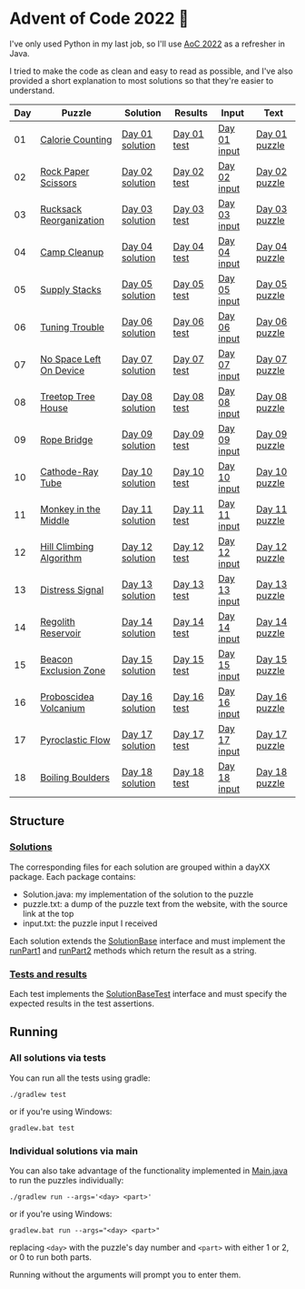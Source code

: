 # Advent of Code 2022 :christmas_tree:

I've only used Python in my last job, so I'll use [AoC 2022](http://adventofcode.com/2022) as a refresher in Java.

I tried to make the code as clean and easy to read as possible, and I've also provided a short explanation to most solutions so that they're easier to understand.

| Day | Puzzle                                                          | Solution                                                                   | Results                                                                    | Input                                                               | Text                                                                  |
|-----|-----------------------------------------------------------------|----------------------------------------------------------------------------|----------------------------------------------------------------------------|---------------------------------------------------------------------|-----------------------------------------------------------------------|
| 01  | [Calorie Counting](https://adventofcode.com/2022/day/1)         | [Day 01 solution](/src/main/java/com/shnako/solutions/day01/Solution.java) | [Day 01 test](/src/test/java/com/shnako/solutions/day01/SolutionTest.java) | [Day 01 input](/src/main/java/com/shnako/solutions/day01/input.txt) | [Day 01 puzzle](/src/main/java/com/shnako/solutions/day01/puzzle.txt) |
| 02  | [Rock Paper Scissors](https://adventofcode.com/2022/day/2)      | [Day 02 solution](/src/main/java/com/shnako/solutions/day02/Solution.java) | [Day 02 test](/src/test/java/com/shnako/solutions/day02/SolutionTest.java) | [Day 02 input](/src/main/java/com/shnako/solutions/day02/input.txt) | [Day 02 puzzle](/src/main/java/com/shnako/solutions/day02/puzzle.txt) |
| 03  | [Rucksack Reorganization](https://adventofcode.com/2022/day/3)  | [Day 03 solution](/src/main/java/com/shnako/solutions/day03/Solution.java) | [Day 03 test](/src/test/java/com/shnako/solutions/day03/SolutionTest.java) | [Day 03 input](/src/main/java/com/shnako/solutions/day03/input.txt) | [Day 03 puzzle](/src/main/java/com/shnako/solutions/day03/puzzle.txt) |
| 04  | [Camp Cleanup](https://adventofcode.com/2022/day/4)             | [Day 04 solution](/src/main/java/com/shnako/solutions/day04/Solution.java) | [Day 04 test](/src/test/java/com/shnako/solutions/day04/SolutionTest.java) | [Day 04 input](/src/main/java/com/shnako/solutions/day04/input.txt) | [Day 04 puzzle](/src/main/java/com/shnako/solutions/day04/puzzle.txt) |
| 05  | [Supply Stacks](https://adventofcode.com/2022/day/5)            | [Day 05 solution](/src/main/java/com/shnako/solutions/day05/Solution.java) | [Day 05 test](/src/test/java/com/shnako/solutions/day05/SolutionTest.java) | [Day 05 input](/src/main/java/com/shnako/solutions/day05/input.txt) | [Day 05 puzzle](/src/main/java/com/shnako/solutions/day05/puzzle.txt) |
| 06  | [Tuning Trouble](https://adventofcode.com/2022/day/6)           | [Day 06 solution](/src/main/java/com/shnako/solutions/day06/Solution.java) | [Day 06 test](/src/test/java/com/shnako/solutions/day06/SolutionTest.java) | [Day 06 input](/src/main/java/com/shnako/solutions/day06/input.txt) | [Day 06 puzzle](/src/main/java/com/shnako/solutions/day06/puzzle.txt) |
| 07  | [No Space Left On Device](https://adventofcode.com/2022/day/7)  | [Day 07 solution](/src/main/java/com/shnako/solutions/day07/Solution.java) | [Day 07 test](/src/test/java/com/shnako/solutions/day07/SolutionTest.java) | [Day 07 input](/src/main/java/com/shnako/solutions/day07/input.txt) | [Day 07 puzzle](/src/main/java/com/shnako/solutions/day07/puzzle.txt) |
| 08  | [Treetop Tree House](https://adventofcode.com/2022/day/8)       | [Day 08 solution](/src/main/java/com/shnako/solutions/day08/Solution.java) | [Day 08 test](/src/test/java/com/shnako/solutions/day08/SolutionTest.java) | [Day 08 input](/src/main/java/com/shnako/solutions/day08/input.txt) | [Day 08 puzzle](/src/main/java/com/shnako/solutions/day08/puzzle.txt) |
| 09  | [Rope Bridge](https://adventofcode.com/2022/day/9)              | [Day 09 solution](/src/main/java/com/shnako/solutions/day09/Solution.java) | [Day 09 test](/src/test/java/com/shnako/solutions/day09/SolutionTest.java) | [Day 09 input](/src/main/java/com/shnako/solutions/day09/input.txt) | [Day 09 puzzle](/src/main/java/com/shnako/solutions/day09/puzzle.txt) |
| 10  | [Cathode-Ray Tube](https://adventofcode.com/2022/day/10)        | [Day 10 solution](/src/main/java/com/shnako/solutions/day10/Solution.java) | [Day 10 test](/src/test/java/com/shnako/solutions/day10/SolutionTest.java) | [Day 10 input](/src/main/java/com/shnako/solutions/day10/input.txt) | [Day 10 puzzle](/src/main/java/com/shnako/solutions/day10/puzzle.txt) |
| 11  | [Monkey in the Middle](https://adventofcode.com/2022/day/11)    | [Day 11 solution](/src/main/java/com/shnako/solutions/day11/Solution.java) | [Day 11 test](/src/test/java/com/shnako/solutions/day11/SolutionTest.java) | [Day 11 input](/src/main/java/com/shnako/solutions/day11/input.txt) | [Day 11 puzzle](/src/main/java/com/shnako/solutions/day11/puzzle.txt) |
| 12  | [Hill Climbing Algorithm](https://adventofcode.com/2022/day/12) | [Day 12 solution](/src/main/java/com/shnako/solutions/day12/Solution.java) | [Day 12 test](/src/test/java/com/shnako/solutions/day12/SolutionTest.java) | [Day 12 input](/src/main/java/com/shnako/solutions/day12/input.txt) | [Day 12 puzzle](/src/main/java/com/shnako/solutions/day12/puzzle.txt) |
| 13  | [Distress Signal](https://adventofcode.com/2022/day/13)         | [Day 13 solution](/src/main/java/com/shnako/solutions/day13/Solution.java) | [Day 13 test](/src/test/java/com/shnako/solutions/day13/SolutionTest.java) | [Day 13 input](/src/main/java/com/shnako/solutions/day13/input.txt) | [Day 13 puzzle](/src/main/java/com/shnako/solutions/day13/puzzle.txt) |
| 14  | [Regolith Reservoir](https://adventofcode.com/2022/day/14)      | [Day 14 solution](/src/main/java/com/shnako/solutions/day14/Solution.java) | [Day 14 test](/src/test/java/com/shnako/solutions/day14/SolutionTest.java) | [Day 14 input](/src/main/java/com/shnako/solutions/day14/input.txt) | [Day 14 puzzle](/src/main/java/com/shnako/solutions/day14/puzzle.txt) |
| 15  | [Beacon Exclusion Zone](https://adventofcode.com/2022/day/15)   | [Day 15 solution](/src/main/java/com/shnako/solutions/day15/Solution.java) | [Day 15 test](/src/test/java/com/shnako/solutions/day15/SolutionTest.java) | [Day 15 input](/src/main/java/com/shnako/solutions/day15/input.txt) | [Day 15 puzzle](/src/main/java/com/shnako/solutions/day15/puzzle.txt) |
| 16  | [Proboscidea Volcanium](https://adventofcode.com/2022/day/16)   | [Day 16 solution](/src/main/java/com/shnako/solutions/day16/Solution.java) | [Day 16 test](/src/test/java/com/shnako/solutions/day16/SolutionTest.java) | [Day 16 input](/src/main/java/com/shnako/solutions/day16/input.txt) | [Day 16 puzzle](/src/main/java/com/shnako/solutions/day16/puzzle.txt) |
| 17  | [Pyroclastic Flow](https://adventofcode.com/2022/day/17)        | [Day 17 solution](/src/main/java/com/shnako/solutions/day17/Solution.java) | [Day 17 test](/src/test/java/com/shnako/solutions/day17/SolutionTest.java) | [Day 17 input](/src/main/java/com/shnako/solutions/day17/input.txt) | [Day 17 puzzle](/src/main/java/com/shnako/solutions/day17/puzzle.txt) |
| 18  | [Boiling Boulders](https://adventofcode.com/2022/day/18)        | [Day 18 solution](/src/main/java/com/shnako/solutions/day18/Solution.java) | [Day 18 test](/src/test/java/com/shnako/solutions/day18/SolutionTest.java) | [Day 18 input](/src/main/java/com/shnako/solutions/day18/input.txt) | [Day 18 puzzle](/src/main/java/com/shnako/solutions/day18/puzzle.txt) |

## Structure

### [Solutions](/src/main/java/com/shnako/solutions)
The corresponding files for each solution are grouped within a dayXX package. Each package contains:
- Solution.java: my implementation of the solution to the puzzle
- puzzle.txt: a dump of the puzzle text from the website, with the source link at the top
- input.txt: the puzzle input I received

Each solution extends the [SolutionBase](/src/main/java/com/shnako/solutions/SolutionBase.java) interface and must implement the [runPart1](/src/main/java/com/shnako/solutions/SolutionBase.java#L6) and [runPart2](/src/main/java/com/shnako/solutions/SolutionBase.java#L8) methods which return the result as a string.

### [Tests and results](/src/test/java/com/shnako/solutions)
Each test implements the [SolutionBaseTest](/src/test/java/com/shnako/SolutionBaseTest.java) interface and must specify the expected results in the test assertions.

## Running

### All solutions via tests
You can run all the tests using gradle:

    ./gradlew test

or if you're using Windows:

    gradlew.bat test

### Individual solutions via main
You can also take advantage of the functionality implemented in [Main.java](/src/main/java/com/shnako/Main.java) to run the puzzles individually:

    ./gradlew run --args='<day> <part>'

or if you're using Windows:

    gradlew.bat run --args="<day> <part>"

replacing `<day>` with the puzzle's day number and `<part>` with either 1 or 2, or 0 to run both parts.

Running without the arguments will prompt you to enter them.